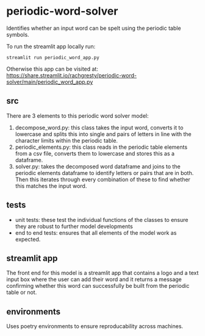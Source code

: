# periodic-word-solver
Identifies whether an input word can be spelt using the periodic table symbols.

To run the streamlit app locally run:
```
streamlit run periodic_word_app.py
```

Otherwise this app can be visited at:
https://share.streamlit.io/rachgresty/periodic-word-solver/main/periodic_word_app.py


## src
There are 3 elements to this periodic word solver model:
1. decompose_word.py: this class takes the input word, converts it to lowercase and splits this into single and pairs of letters in line with the character limits within the periodic table.
2. periodic_elements.py: this class reads in the periodic table elements from a csv file, converts them to lowercase and stores this as a dataframe.
3. solver.py: takes the decomposed word dataframe and joins to the periodic elements dataframe to identify letters or pairs that are in both. Then this iterates through every combination of these to find whether this matches the input word.


## tests
- unit tests: these test the individual functions of the classes to ensure they are robust to further model developments
- end to end tests: ensures that all elements of the model work as expected.


## streamlit app
The front end for this model is a streamlit app that contains a logo and a text input box where the user can add their word and it returns a message confirming whether this word can successfully be built from the periodic table or not.


## environments
Uses poetry environments to ensure reproducability across machines.